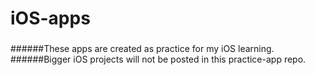 # iOS-apps
### 
######These apps are created as practice for my iOS learning.
######Bigger iOS projects will not be posted in this practice-app repo.
